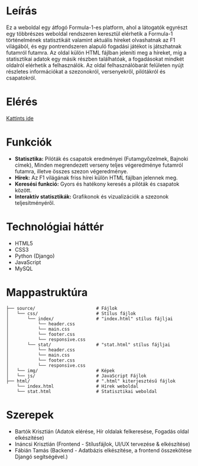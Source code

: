# Leírás
Ez a weboldal egy átfogó Formula-1-es platform, ahol a látogatók egyrészt egy többrészes weboldal rendszeren keresztül elérhetik a Formula-1 történelmének statisztikáit valamint aktuális híreket olvashatnak az F1 világából, és egy pontrendszeren alapuló fogadási játékot is játszhatnak futamról futamra. Az oldal külön HTML fájlban jeleníti meg a híreket, míg a statisztikai adatok egy másik részben találhatóak, a fogadásokat mindkét oldalról elérhetik a felhasználók. Az oldal felhasználóbarát felületen nyújt részletes információkat a szezonokról, versenyekről, pilótákról és csapatokról.

# Elérés
[Kattints ide](https://f1statsandnews.com/)

# Funkciók
- **Statisztika:** Pilóták és csapatok eredményei (Futamgyőzelmek, Bajnoki címek), Minden megrendezett verseny teljes végeredménye futamról futamra, illetve összes szezon végeredménye.
- **Hírek:** Az F1 világának friss hírei külön HTML fájlban jelennek meg.
- **Keresési funkció:** Gyors és hatékony keresés a pilóták és csapatok között.
- **Interaktív statisztikák:** Grafikonok és vizualizációk a szezonok teljesítményéről.

# Technológiai háttér
- HTML5
- CSS3
- Python (Django)
- JavaScript
- MySQL

# Mappastruktúra
```
├── source/                       # Fájlok
│   └── css/                      # Stílus fájlok
│       └── index/                # "index.html" stílus fájljai
│           └── header.css
│           └── main.css
│           └── footer.css
│           └── responsive.css
│       └── stat/                 # "stat.html" stílus fájljai
│           └── header.css
│           └── main.css
│           └── footer.css
│           └── responsive.css
│   └── img/                      # Képek
│   └── js/                       # JavaScript Fájlok
├── html/                         # ".html" kiterjesztésű fájlok
    └── index.html                # Hírek weboldal
    └── stat.html                 # Statisztikai weboldal
```

# Szerepek
- Bartók Krisztián (Adatok elérése, Hír oldalak felkeresése, Fogadás oldal elkészítése)
- Ináncsi Krisztián (Frontend - Stílusfájlok, UI/UX tervezése & elkészítése)
- Fábián Tamás (Backend - Adatbázis elkészítése, a frontend összekötése Djangó segítségével.)
